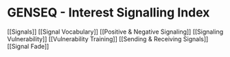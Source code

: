 # GENSEQ - Interest Signalling Index

[[Signals]]
[[Signal Vocabulary]]
[[Positive & Negative Signaling]]
[[Signaling Vulnerability]]
[[Vulnerability Training]]
[[Sending & Receiving Signals]]
[[Signal Fade]]